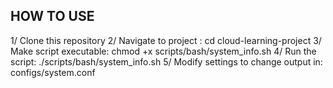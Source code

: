 ## HOW TO USE
1/ Clone this repository
2/ Navigate to project : cd cloud-learning-project 
3/ Make script executable: chmod +x scripts/bash/system_info.sh
4/ Run the script: ./scripts/bash/system_info.sh
5/ Modify settings to change output in: configs/system.conf

